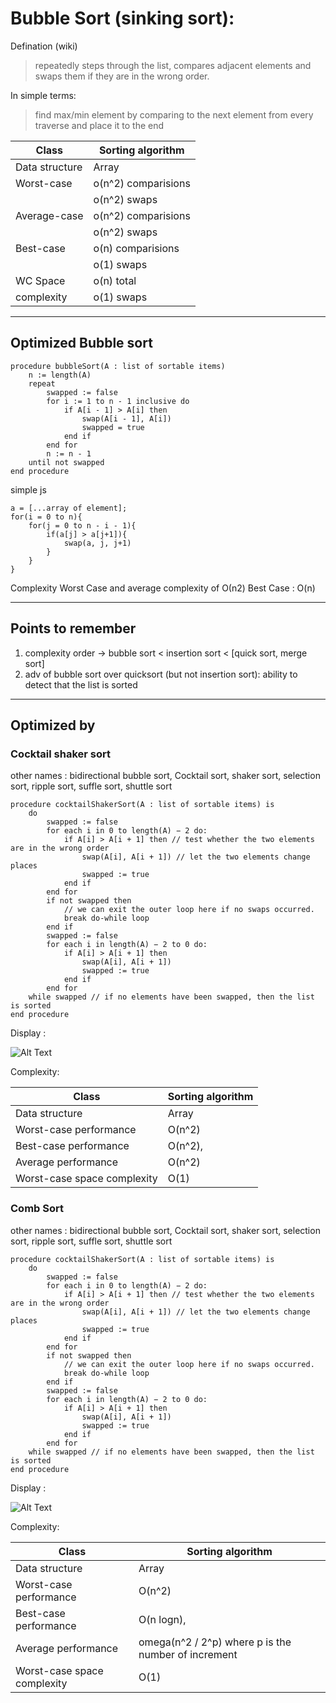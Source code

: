 
# Bubble Sort (sinking sort): 

Defination (wiki)
> repeatedly steps through the list, compares adjacent elements and swaps them if they are in the wrong order.

In simple terms:
> find max/min element by comparing to the next element from every traverse and place it to the end


|   Class           |   Sorting algorithm   |
|-------------------|-----------------------|
|   Data structure  |   Array   |
|   Worst-case      |   o(n^2) comparisions   |
|                   |   o(n^2) swaps   |
|   Average-case    |   o(n^2) comparisions   |
|                   |   o(n^2) swaps   |
|   Best-case       |   o(n) comparisions   |
|                   |   o(1) swaps   |
|   WC Space        |   o(n) total   
|   complexity      |   o(1) swaps   


---

## Optimized Bubble sort

```
procedure bubbleSort(A : list of sortable items)
    n := length(A)
    repeat
        swapped := false
        for i := 1 to n - 1 inclusive do
            if A[i - 1] > A[i] then
                swap(A[i - 1], A[i])
                swapped = true
            end if
        end for
        n := n - 1
    until not swapped
end procedure
```

simple js
```
a = [...array of element];
for(i = 0 to n){
	for(j = 0 to n - i - 1){
		if(a[j] > a[j+1]){
			swap(a, j, j+1)
		}
	}
}
```

Complexity
Worst Case and average complexity of О(n2)
Best Case : O(n)

---
## Points to remember
1. complexity order -> bubble sort < insertion sort < [quick sort, merge sort]
2. adv of bubble sort over quicksort (but not insertion sort): ability to detect that the list is sorted

---

## Optimized by

### Cocktail shaker sort 
other names : bidirectional bubble sort, Cocktail sort, shaker sort, selection sort, ripple sort, suffle sort, shuttle sort

```
procedure cocktailShakerSort(A : list of sortable items) is
    do
        swapped := false
        for each i in 0 to length(A) − 2 do:
            if A[i] > A[i + 1] then // test whether the two elements are in the wrong order
                swap(A[i], A[i + 1]) // let the two elements change places
                swapped := true
            end if
        end for
        if not swapped then
            // we can exit the outer loop here if no swaps occurred.
            break do-while loop
        end if
        swapped := false
        for each i in length(A) − 2 to 0 do:
            if A[i] > A[i + 1] then
                swap(A[i], A[i + 1])
                swapped := true
            end if
        end for
    while swapped // if no elements have been swapped, then the list is sorted
end procedure
```
Display :

![Alt Text](https://upload.wikimedia.org/wikipedia/commons/e/ef/Sorting_shaker_sort_anim.gif)

Complexity:


|Class	| Sorting algorithm|
|-------|-----|
|Data structure|Array|
|Worst-case performance |	O(n^2)|
Best-case performance	| O(n^2),
Average performance	| O(n^2)
Worst-case space complexity	|O(1)


### Comb Sort 
other names : bidirectional bubble sort, Cocktail sort, shaker sort, selection sort, ripple sort, suffle sort, shuttle sort

```
procedure cocktailShakerSort(A : list of sortable items) is
    do
        swapped := false
        for each i in 0 to length(A) − 2 do:
            if A[i] > A[i + 1] then // test whether the two elements are in the wrong order
                swap(A[i], A[i + 1]) // let the two elements change places
                swapped := true
            end if
        end for
        if not swapped then
            // we can exit the outer loop here if no swaps occurred.
            break do-while loop
        end if
        swapped := false
        for each i in length(A) − 2 to 0 do:
            if A[i] > A[i + 1] then
                swap(A[i], A[i + 1])
                swapped := true
            end if
        end for
    while swapped // if no elements have been swapped, then the list is sorted
end procedure
```
Display :

![Alt Text](https://upload.wikimedia.org/wikipedia/commons/4/46/Comb_sort_demo.gif)

Complexity:


|Class	| Sorting algorithm|
|-------|-----|
|Data structure|Array|
|Worst-case performance |	O(n^2)|
Best-case performance	| O(n logn),
Average performance	| omega(n^2 / 2^p) where p is the number of increment
Worst-case space complexity	|O(1)